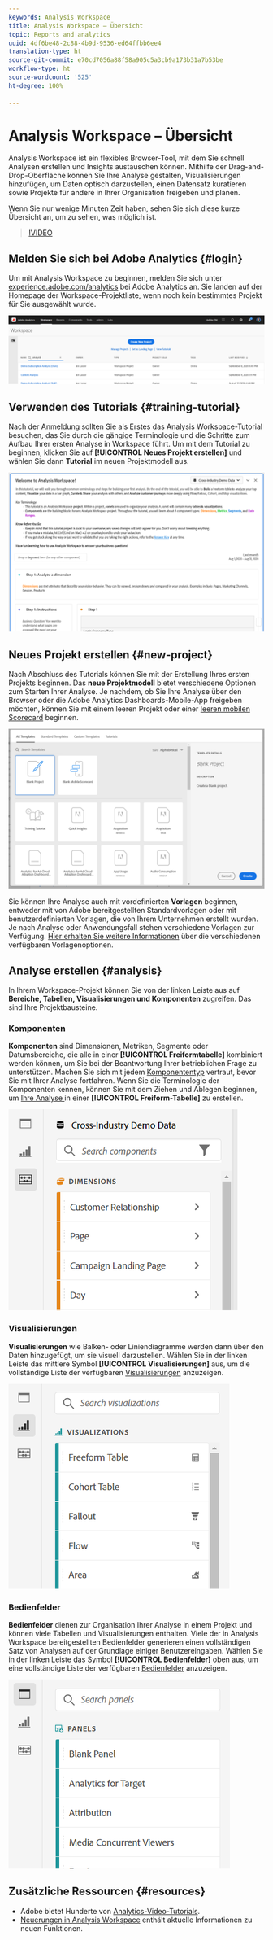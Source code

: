 ```yaml
---
keywords: Analysis Workspace
title: Analysis Workspace – Übersicht
topic: Reports and analytics
uuid: 4df6be48-2c88-4b9d-9536-ed64ffbb6ee4
translation-type: ht
source-git-commit: e70cd7056a88f58a905c5a3cb9a173b31a7b53be
workflow-type: ht
source-wordcount: '525'
ht-degree: 100%

---
```



# Analysis Workspace – Übersicht

Analysis Workspace ist ein flexibles Browser-Tool, mit dem Sie schnell Analysen erstellen und Insights austauschen können. Mithilfe der Drag-and-Drop-Oberfläche können Sie Ihre Analyse gestalten, Visualisierungen hinzufügen, um Daten optisch darzustellen, einen Datensatz kuratieren sowie Projekte für andere in Ihrer Organisation freigeben und planen.

Wenn Sie nur wenige Minuten Zeit haben, sehen Sie sich diese kurze Übersicht an, um zu sehen, was möglich ist.

>[!VIDEO](https://video.tv.adobe.com/v/26266/?quality=12&captions=ger)

## Melden Sie sich bei Adobe Analytics {#login}

Um mit Analysis Workspace zu beginnen, melden Sie sich unter [experience.adobe.com/analytics](http://experience.adobe.com/analytics) bei Adobe Analytics an. Sie landen auf der Homepage der Workspace-Projektliste, wenn noch kein bestimmtes Projekt für Sie ausgewählt wurde.

![](assets/login-analytics.png)

## Verwenden des Tutorials {#training-tutorial}

Nach der Anmeldung sollten Sie als Erstes das Analysis Workspace-Tutorial besuchen, das Sie durch die gängige Terminologie und die Schritte zum Aufbau Ihrer ersten Analyse in Workspace führt. Um mit dem Tutorial zu beginnen, klicken Sie auf **[!UICONTROL Neues Projekt erstellen]** und wählen Sie dann **Tutorial** im neuen Projektmodell aus.

![](assets/training-tutorial.png)

## Neues Projekt erstellen {#new-project}

Nach Abschluss des Tutorials können Sie mit der Erstellung Ihres ersten Projekts beginnen. Das **neue Projektmodell** bietet verschiedene Optionen zum Starten Ihrer Analyse. Je nachdem, ob Sie Ihre Analyse über den Browser oder die Adobe Analytics Dashboards-Mobile-App freigeben möchten, können Sie mit einem leeren Projekt oder einer [leeren mobilen Scorecard](https://docs.adobe.com/content/help/de-DE/analytics/analyze/mobapp/curator.html) beginnen.

![](assets/create-new-project.png)

Sie können Ihre Analyse auch mit vordefinierten **Vorlagen** beginnen, entweder mit von Adobe bereitgestellten Standardvorlagen oder mit benutzerdefinierten Vorlagen, die von Ihrem Unternehmen erstellt wurden. Je nach Analyse oder Anwendungsfall stehen verschiedene Vorlagen zur Verfügung. [Hier erhalten Sie weitere Informationen](https://docs.adobe.com/content/help/de-DE/analytics/analyze/analysis-workspace/build-workspace-project/starter-projects.html) über die verschiedenen verfügbaren Vorlagenoptionen.

## Analyse erstellen {#analysis}

In Ihrem Workspace-Projekt können Sie von der linken Leiste aus auf **Bereiche, Tabellen, Visualisierungen und Komponenten** zugreifen. Das sind Ihre Projektbausteine.

### Komponenten

**Komponenten** sind Dimensionen, Metriken, Segmente oder Datumsbereiche, die alle in einer **[!UICONTROL Freiformtabelle]** kombiniert werden können, um Sie bei der Beantwortung Ihrer betrieblichen Frage zu unterstützen. Machen Sie sich mit jedem [Komponententyp](/help/analyze/analysis-workspace/components/analysis-workspace-components.md) vertraut, bevor Sie mit Ihrer Analyse fortfahren. Wenn Sie die Terminologie der Komponenten kennen, können Sie mit dem Ziehen und Ablegen beginnen, um [Ihre Analyse ](https://docs.adobe.com/content/help/de-DE/analytics/analyze/analysis-workspace/build-workspace-project/t-freeform-project.html)in einer **[!UICONTROL Freiform-Tabelle]** zu erstellen.

![](assets/build-components.png)

### Visualisierungen

**Visualisierungen** wie Balken- oder Liniendiagramme werden dann über den Daten hinzugefügt, um sie visuell darzustellen. Wählen Sie in der linken Leiste das mittlere Symbol **[!UICONTROL Visualisierungen]** aus, um die vollständige Liste der verfügbaren [Visualisierungen](https://docs.adobe.com/content/help/de-DE/analytics/analyze/analysis-workspace/visualizations/freeform-analysis-visualizations.html) anzuzeigen.

![](assets/build-visualizations.png)

### Bedienfelder

**Bedienfelder** dienen zur Organisation Ihrer Analyse in einem Projekt und können viele Tabellen und Visualisierungen enthalten. Viele der in Analysis Workspace bereitgestellten Bedienfelder generieren einen vollständigen Satz von Analysen auf der Grundlage einiger Benutzereingaben. Wählen Sie in der linken Leiste das Symbol **[!UICONTROL Bedienfelder]** oben aus, um eine vollständige Liste der verfügbaren [Bedienfelder](https://docs.adobe.com/content/help/de-DE/analytics/analyze/analysis-workspace/panels/panels.html) anzuzeigen.

![](assets/build-panels.png)

## Zusätzliche Ressourcen {#resources}

* Adobe bietet Hunderte von [Analytics-Video-Tutorials](https://docs.adobe.com/content/help/en/analytics-learn/tutorials/overview.html).
* [Neuerungen in Analysis Workspace](/help/analyze/analysis-workspace/new-features-in-analysis-workspace.md) enthält aktuelle Informationen zu neuen Funktionen.
